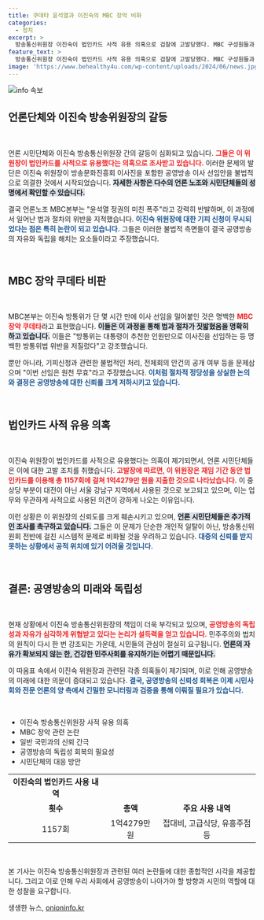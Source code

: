 ```yaml
---
title: 쿠데타 윤석열과 이진숙의 MBC 장악 비화
categories:
  - 정치
excerpt: >
  방송통신위원장 이진숙이 법인카드 사적 유용 의혹으로 검찰에 고발당했다. MBC 구성원들과 언론 시민단체는 공영방송 이사회 선임 과정의 불법성을 지적하며 강력히 반발, MBC 장악 쿠데타라 비판하고 있다.
feature_text: >
  방송통신위원장 이진숙이 법인카드 사적 유용 의혹으로 검찰에 고발당했다. MBC 구성원들과 언론 시민단체는 공영방송 이사회 선임 과정의 불법성을 지적하며 강력히 반발, MBC 장악 쿠데타라 비판하고 있다.
image: 'https://www.behealthy4u.com/wp-content/uploads/2024/06/news.jpg'
---
```


<p><img src="https://www.behealthy4u.com/wp-content/uploads/2024/06/news.jpg" alt="info 속보" /></p>

<h2 data-ke-size="size26">언론단체와 이진숙 방송위원장의 갈등</h2>

<p data-ke-size="size16">&nbsp;</p>

<p>언론 시민단체와 이진숙 방송통신위원장 간의 갈등이 심화되고 있습니다. <b><span style="color: #ee2323;">그들은 이 위원장이 법인카드를 사적으로 유용했다는 의혹으로 조사받고 있습니다.</span></b> 이러한 문제의 발단은 이진숙 위원장이 방송문화진흥회 이사진을 포함한 공영방송 이사 선임안을 불법적으로 의결한 것에서 시작되었습니다. <b><span style="background-color: #21538527;">자세한 사항은 다수의 언론 노조와 시민단체들의 성명에서 확인할 수 있습니다.</span></b> </p>

<p>결국 언론노조 MBC본부는 "윤석열 정권의 미친 폭주"라고 강력히 반발하며, 이 과정에서 일어난 법과 절차의 위반을 지적했습니다. <b><span style="color: #1a5490;">이진숙 위원장에 대한 기피 신청이 무시되었다는 점은 특히 논란이 되고 있습니다.</span></b> 그들은 이러한 불법적 측면들이 결국 공영방송의 자유와 독립을 해치는 요소들이라고 주장했습니다. </p>

<p data-ke-size="size16">&nbsp;</p>

<h2 data-ke-size="size26">MBC 장악 쿠데타 비판</h2>

<p data-ke-size="size16">&nbsp;</p>

<p>MBC본부는 이진숙 방통위가 단 몇 시간 만에 이사 선임을 밀어붙인 것은 명백한 <b><span style="color: #ee2323;">MBC 장악 쿠데타</span></b>라고 표현했습니다. <b><span style="background-color: #21538527;">이들은 이 과정을 통해 법과 절차가 짓밟혔음을 명확히 하고 있습니다.</span></b> 이들은 "방통위는 대통령이 추천한 인원만으로 이사진을 선임하는 등 명백한 방통위법 위반을 저질렀다"고 강조했습니다. </p>

<p>뿐만 아니라, 기피신청과 관련한 불법적인 처리, 전체회의 안건의 공개 여부 등을 문제삼으며 "이번 선임은 원천 무효"라고 주장했습니다. <b><span style="color: #1a5490;">이처럼 절차적 정당성을 상실한 논의와 결정은 공영방송에 대한 신뢰를 크게 저하시키고 있습니다.</span></b> </p>

<p data-ke-size="size16">&nbsp;</p>

<h2 data-ke-size="size26">법인카드 사적 유용 의혹</h2>

<p data-ke-size="size16">&nbsp;</p>

<p>이진숙 위원장이 법인카드를 사적으로 유용했다는 의혹이 제기되면서, 언론 시민단체들은 이에 대한 고발 조치를 취했습니다. <b><span style="color: #ee2323;">고발장에 따르면, 이 위원장은 재임 기간 동안 법인카드를 이용해 총 1157회에 걸쳐 1억4279만 원을 지출한 것으로 나타났습니다.</span></b> 이 중 상당 부분이 대전이 아닌 서울 강남구 지역에서 사용된 것으로 보고되고 있으며, 이는 업무와 무관하게 사적으로 사용된 의견이 강하게 나오는 이유입니다. </p>

<p>이런 상황은 이 위원장의 신뢰도를 크게 훼손시키고 있으며, <b><span style="background-color: #21538527;">언론 시민단체들은 추가적인 조사를 촉구하고 있습니다.</span></b> 그들은 이 문제가 단순한 개인적 일탈이 아닌, 방송통신위원회 전반에 걸친 시스템적 문제로 비화될 것을 우려하고 있습니다. <b><span style="color: #1a5490;">대중의 신뢰를 받지 못하는 상황에서 공적 위치에 있기 어려울 것입니다.</span></b> </p>

<p data-ke-size="size16">&nbsp;</p>

<h2 data-ke-size="size26">결론: 공영방송의 미래와 독립성</h2>

<p data-ke-size="size16">&nbsp;</p>

<p>현재 상황에서 이진숙 방송통신위원장의 책임이 더욱 부각되고 있으며, <b><span style="color: #ee2323;">공영방송의 독립성과 자유가 심각하게 위협받고 있다는 논리가 설득력을 얻고 있습니다.</span></b> 민주주의와 법치의 원칙이 다시 한 번 강조되는 가운데, 시민들의 관심이 절실히 요구됩니다. <b><span style="background-color: #21538527;">언론의 자유가 확보되지 않는 한, 건강한 민주사회를 유지하기는 어렵기 때문입니다.</span></b> </p>

<p>이 따옴표 속에서 이진숙 위원장과 관련된 각종 의혹들이 제기되며, 이로 인해 공영방송의 미래에 대한 의문이 증대되고 있습니다. <b><span style="color: #1a5490;">결국, 공영방송의 신뢰성 회복은 이제 시민사회와 전문 언론의 양 측에서 긴밀한 모니터링과 검증을 통해 이뤄질 필요가 있습니다.</span></b> </p>

<p data-ke-size="size16">&nbsp;</p>

<ul>
<li>이진숙 방송통신위원장 사적 유용 의혹</li>
<li>MBC 장악 관련 논란</li>
<li>일반 국민과의 신뢰 간극</li>
<li>공영방송의 독립성 회복의 필요성</li>
<li>시민단체의 대응 방안</li>
</ul>

<table>
<tr>
<td style="text-align: center; height: 17px;"><b>이진숙의 법인카드 사용 내역</b></td>
</tr>
<tr>
<td style="text-align: center; height: 17px;"><b>횟수</b></td>
<td style="text-align: center; height: 17px;"><b>총액</b></td>
<td style="text-align: center; height: 17px;"><b>주요 사용 내역</b></td>
</tr>
<tr>
<td style="text-align: center; height: 17px;">1157회</td>
<td style="text-align: center; height: 17px;">1억4279만 원</td>
<td style="text-align: center; height: 17px;">접대비, 고급식당, 유흥주점 등</td>
</tr>
</table>

<p data-ke-size="size16">&nbsp;</p> 

<p>본 기사는 이진숙 방송통신위원장과 관련된 여러 논란들에 대한 종합적인 시각을 제공합니다. 그리고 이로 인해 우리 사회에서 공영방송이 나아가야 할 방향과 시민의 역할에 대한 성찰을 요구합니다.</p>
생생한 뉴스, <a href="https://onioninfo.kr" rel="dofollow">onioninfo.kr</a>


